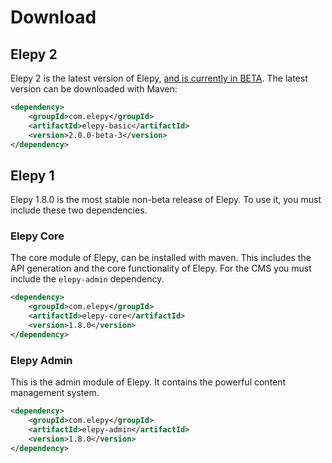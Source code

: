 # Download

## Elepy 2
Elepy 2 is the latest version of Elepy, [and is currently in BETA](https://github.com/RyanSusana/elepy/projects/2). The latest version can be downloaded with Maven:

```xml
<dependency>
    <groupId>com.elepy</groupId>
    <artifactId>elepy-basic</artifactId>
    <version>2.0.0-beta-3</version>
</dependency>
```
## Elepy 1
Elepy 1.8.0 is the most stable non-beta release of Elepy. To use it, you must include these two dependencies.
### Elepy Core
The core module of Elepy, can be installed with maven. This includes the API generation and the core functionality of Elepy. For the CMS you must include the `elepy-admin` dependency.
``` xml
<dependency>
    <groupId>com.elepy</groupId>
    <artifactId>elepy-core</artifactId>
    <version>1.8.0</version>
</dependency>
```

### Elepy Admin
This is the admin module of Elepy. It contains the powerful content management system.
``` xml
<dependency>
    <groupId>com.elepy</groupId>
    <artifactId>elepy-admin</artifactId>
    <version>1.8.0</version>
</dependency>
```